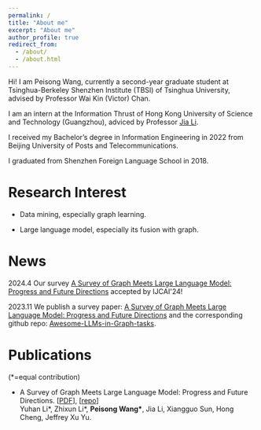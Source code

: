 ```yaml
---
permalink: /
title: "About me"
excerpt: "About me"
author_profile: true
redirect_from: 
  - /about/
  - /about.html
---
```


Hi! I am Peisong Wang, currently a second-year graduate student at Tsinghua-Berkeley Shenzhen Institute (TBSI) of Tsinghua University, advised by Professor Wai Kin (Victor) Chan.

I am an intern at the Information Thrust of Hong Kong University of Science and Technology (Guangzhou), adviced by Professor [Jia Li](https://sites.google.com/view/lijia). 

I received my Bachelor’s degree in Information Engineering in 2022 from Beijing University of Posts and Telecommunications. 

I graduated from Shenzhen Foreign Language School in 2018.

Research Interest
======
* Data mining, especially graph learning.<br>

* Large language model, especially its fusion with graph.

News
======
2024.4 Our survey [A Survey of Graph Meets Large Language Model: Progress and Future Directions](https://arxiv.org/abs/2311.12399) accepted by IJCAI'24!

2023.11 We publish a survey paper: [A Survey of Graph Meets Large Language Model: Progress and Future Directions](https://arxiv.org/abs/2311.12399) and the corresponding github repo: [Awesome-LLMs-in-Graph-tasks](https://github.com/yhLeeee/Awesome-LLMs-in-Graph-tasks).

Publications
======
(*=equal contribution)
* A Survey of Graph Meets Large Language Model: Progress and Future Directions. [[PDF](https://arxiv.org/pdf/2311.12399.pdf)], [[repo](https://github.com/yhLeeee/Awesome-LLMs-in-Graph-tasks)] <br>
Yuhan Li\*, Zhixun Li\*, **Peisong Wang\***, Jia Li, Xiangguo Sun, Hong Cheng, Jeffrey Xu Yu. <br>
